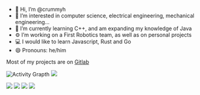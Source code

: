 - 👋 Hi, I’m @crummyh
- 👀 I’m interested in computer science, electrical engineering, mechanical engineering...
- 🌱 I’m currently learning C++, and am expanding my knowledge of Java
- ⚙️ I’m working on a First Robotics team, as well as on personal projects
- 💻 I would like to learn Javascript, Rust and Go
- 😄 Pronouns: he/him

Most of my projects are on [Gitlab](https://gitlab.com/crummyh)

![Activity Grapth](https://github-readme-activity-graph.vercel.app/graph?username=crummyh&theme=github)
![](https://github-profile-trophy.vercel.app/?username=crummyh&theme=dark)

![](https://img.shields.io/badge/Pop!_OS-48B9C7?style=for-the-badge&logo=Pop!_OS&logoColor=white)
![](https://img.shields.io/badge/NeoVim-%2357A143.svg?&style=for-the-badge&logo=neovim&logoColor=white) 
![](https://img.shields.io/badge/VSCode-0078D4?style=for-the-badge&logo=visual%20studio%20code&logoColor=white) 
[![](https://img.shields.io/badge/GitLab-330F63?style=for-the-badge&logo=gitlab&logoColor=white)](https://gitlab.com/crummyh)
